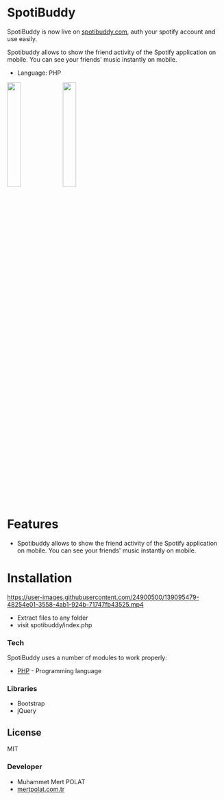 # SpotiBuddy

SpotiBuddy is now live on [spotibuddy.com], auth your spotify account and use easily.

Spotibuddy allows to show the friend activity of the Spotify application on mobile. You can see your friends' music instantly on mobile.

  - Language: PHP

<img src="https://spotibuddy.com/home.jpg" width="25%"/> <img src="https://spotibuddy.com/friendactivitypage.jpg" width="25%"/>
  
# Features

  - Spotibuddy allows to show the friend activity of the Spotify application on mobile. You can see your friends' music instantly on mobile.

# Installation

https://user-images.githubusercontent.com/24900500/139095479-48254e01-3558-4ab1-924b-71747fb43525.mp4

- Extract files to any folder
- visit spotibuddy/index.php

### Tech

SpotiBuddy uses a number of modules to work properly:

* [PHP] - Programming language

### Libraries

- Bootstrap
- jQuery

License
----

MIT

### Developer

- Muhammet Mert POLAT
- [mertpolat.com.tr]

[//]: # ()

   [PHP]: <http://php.net>
   [mertpolat.com.tr]: <https://mertpolat.com.tr>
   [spotibuddy.com]: <https://spotibuddy.com>
